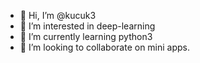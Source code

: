 - 👋 Hi, I’m @kucuk3
- 👀 I’m interested in deep-learning
- 🌱 I’m currently learning python3 
- 💞️ I’m looking to collaborate on mini apps.

<!---
kucuk3/kucuk3 is a ✨ special ✨ repository because its `README.md` (this file) appears on your GitHub profile.
You can click the Preview link to take a look at your changes.
--->
